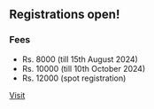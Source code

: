## Registrations open!

### Fees 
- Rs. 8000 (till 15th August 2024) 
- Rs. 10000 (till 10th October 2024)
- Rs. 12000 (spot registration)

[Visit](/registration)